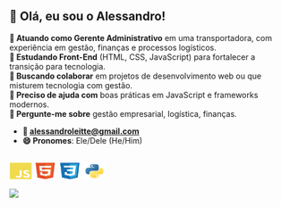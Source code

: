 ## 👋 Olá, eu sou o Alessandro!

**🔭 Atuando como Gerente Administrativo** em uma transportadora, com experiência em gestão, finanças e processos logísticos.  
**🌱 Estudando Front-End** (HTML, CSS, JavaScript) para fortalecer a transição para tecnologia.  
**👯 Buscando colaborar** em projetos de desenvolvimento web ou que misturem tecnologia com gestão.  
**🤔 Preciso de ajuda com** boas práticas em JavaScript e frameworks modernos.  
**💬 Pergunte-me sobre** gestão empresarial, logística, finanças.  
  - **📧 alessandroleitte@gmail.com**
-  **😄 Pronomes**: Ele/Dele (He/Him)

 <div style="display: inline_block"><br>
  <img align="center" alt="Ale-Js" height="30" width="40" src="https://raw.githubusercontent.com/devicons/devicon/master/icons/javascript/javascript-plain.svg">
  <img align="center" alt="Ale-HTML" height="30" width="40" src="https://raw.githubusercontent.com/devicons/devicon/master/icons/html5/html5-original.svg">
  <img align="center" alt="Ale-CSS" height="30" width="40" src="https://raw.githubusercontent.com/devicons/devicon/master/icons/css3/css3-original.svg">
  <img align="center" alt="Ale-Python" height="30" width="40" src="https://raw.githubusercontent.com/devicons/devicon/master/icons/python/python-original.svg">
</div>

<div> 
  <br>
  <a href="https://www.linkedin.com/in/alessandro-leite-219bb71b9/" target="_blank"><img src="https://img.shields.io/badge/-LinkedIn-%230077B5?style=for-the-badge&logo=linkedin&logoColor=white" target="_blank"></a> 
</div>
